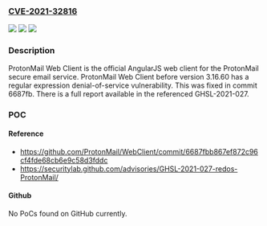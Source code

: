 ### [CVE-2021-32816](https://cve.mitre.org/cgi-bin/cvename.cgi?name=CVE-2021-32816)
![](https://img.shields.io/static/v1?label=Product&message=WebClient&color=blue)
![](https://img.shields.io/static/v1?label=Version&message=n%2Fa&color=blue)
![](https://img.shields.io/static/v1?label=Vulnerability&message=CWE-400%20Uncontrolled%20Resource%20Consumption&color=brighgreen)

### Description

ProtonMail Web Client is the official AngularJS web client for the ProtonMail secure email service. ProtonMail Web Client before version 3.16.60 has a regular expression denial-of-service vulnerability. This was fixed in commit 6687fb. There is a full report available in the referenced GHSL-2021-027.

### POC

#### Reference
- https://github.com/ProtonMail/WebClient/commit/6687fbb867ef872c96cf4fde68cb6e9c58d3fddc
- https://securitylab.github.com/advisories/GHSL-2021-027-redos-ProtonMail/

#### Github
No PoCs found on GitHub currently.

